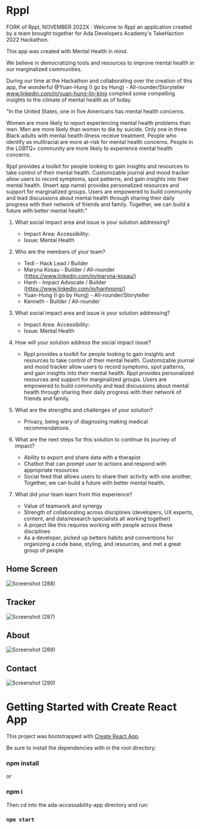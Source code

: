 # Rppl

FORK of Rppl, NOVEMBER 2022X :
Welcome to Rppl an application created by a team brought together for Ada Developers Academy's TakeHaction 2022 Hackathon.

This app was created with Mental Health in mind.

We believe in democratizing tools and resources to improve mental health in our marginalized communities.

During our time at the Hackathon and collaborating over the creation of this app, the wonderful @Yuan-Hung (I go by Hung) - All-rounder/Storyteller www.linkedin.com/in/yuan-hung-lin-king complied some compelling insights to the climate of mental health as of today.

"In the United States, one in five Americans has mental health concerns.

Women are more likely to report experiencing mental health problems than men.
Men are more likely than women to die by suicide.
Only one in three Black adults with mental health illness receive treatment.
People who identify as multiracial are more at-risk for mental health concerns.
People in the LGBTQ+ community are more likely to experience mental health concerns.

Rppl provides a toolkit for people looking to gain insights and resources to take control of their mental health. Customizable journal and mood tracker allow users to record symptoms, spot patterns, and gain insights into their mental health. (Insert app name) provides personalized resources and support for marginalized groups. Users are empowered to build community and lead discussions about mental health through sharing their daily progress with their network of friends and family. Together, we can build a future with better mental health."

1. What social impact area and issue is your solution addressing?

   - Impact Area: Accessibility:
   - Issue: Mental Health

2. Who are the members of your team?

   - Tedi - Hack Lead / Builder
   - Maryna Kosau - Builder / All-rounder (https://www.linkedin.com/in/maryna-kosau/)
   - Hanh - Impact Advocate / Builder (https://www.linkedin.com/in/hanhnong/)
   - Yuan-Hung (I go by Hung) - All-rounder/Storyteller
   - Kenneth - Builder / All-rounder

3. What social impact area and issue is your solution addressing?

   - Impact Area: Accessibility:
   - Issue: Mental Health

4. How will your solution address the social impact issue?

   - Rppl provides a toolkit for people looking to gain insights and resources to take control of their mental health.
     Customizable journal and mood tracker allow users to record symptoms, spot patterns, and gain insights into their mental health.
     Rppl provides personalized resources and support for marginalized groups.
     Users are empowered to build community and lead discussions about mental health through sharing their daily progress with their network of friends and family.

5. What are the strengths and challenges of your solution?

   - Privacy, being wary of diagnosing making medical recommendations.

6. What are the next steps for this solution to continue its journey of impact?

   - Ability to export and share data with a therapist
   - Chatbot that can prompt user to actions and respond with appropriate resources
   - Social feed that allows users to share their activity with one another. Together, we can build a future with better mental health.

7. What did your team learn from this experience?
   - Value of teamwork and synergy
   - Strength of collaborating across disciplines (developers, UX experts, content, and data/research specialists all working together)
   - A project like this requires working with people across these disciplines
   - As a developer, picked up betters habits and conventions for organizing a code base, styling, and resources, and met a great group of people

## Home Screen

![Screenshot (288)](<https://github.com/k-dodsonknapp/ada-Accessibility-App/blob/main/media-for-readme/Screenshot%20(292).png>)

## Tracker

![Screenshot (287)](<https://github.com/k-dodsonknapp/ada-Accessibility-App/blob/main/media-for-readme/Screenshot%20(287).png>)

## About

![Screenshot (289)](<https://github.com/k-dodsonknapp/ada-Accessibility-App/blob/main/media-for-readme/Screenshot%20(289).png>)

## Contact

![Screenshot (290)](<https://github.com/k-dodsonknapp/ada-Accessibility-App/blob/main/media-for-readme/Screenshot%20(290).png>)

# Getting Started with Create React App

This project was bootstrapped with [Create React App](https://github.com/facebook/create-react-app).

Be sure to install the dependencies with in the root directory:

### npm install

or

### npm i

Then cd into the ada-accessability-app directory and run:

### `npm start`

